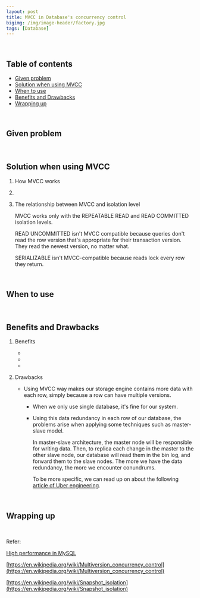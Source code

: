 ```yaml
---
layout: post
title: MVCC in Database's concurrency control
bigimg: /img/image-header/factory.jpg
tags: [Database]
---
```




<br>

## Table of contents
- [Given problem](#given-problem)
- [Solution when using MVCC](#solution-when-using-mvcc)
- [When to use](#when-to-use)
- [Benefits and Drawbacks](#benefits-and-drawbacks)
- [Wrapping up](#wrapping-up)


<br>

## Given problem






<br>

## Solution when using MVCC

1. How MVCC works




2. 



3. The relationship between MVCC and isolation level

    MVCC works only with the REPEATABLE READ and READ COMMITTED isolation levels.

    READ UNCOMMITTED isn't MVCC compatible because queries don't read the row version that's appropriate for their transaction version. They read the newest version, no matter what.

    SERIALIZABLE isn't MVCC-compatible because reads lock every row they return.

<br>

## When to use





<br>

## Benefits and Drawbacks

1. Benefits

    - 
    - 
    - 

2. Drawbacks

    - Using MVCC way makes our storage engine contains more data with each row, simply because a row can have multiple versions.

        - When we only use single database, it's fine for our system.
        - Using this data redundancy in each row of our database, the problems arise when applying some techniques such as master-slave model. 

            In master-slave architecture, the master node will be responsible for writing data. Then, to replica each change in the master to the other slave node, our database will read them in the bin log, and forward them to the slave nodes. The more we have the data redundancy, the more we encounter conundrums.

            To be more specific, we can read up on about the following [article of Uber engineering](https://eng.uber.com/postgres-to-mysql-migration/).

<br>

## Wrapping up






<br>

Refer:

[High performance in MySQL](https://www.amazon.com/High-Performance-MySQL-Optimization-Replication/dp/1449314287)

[https://en.wikipedia.org/wiki/Multiversion_concurrency_control](https://en.wikipedia.org/wiki/Multiversion_concurrency_control)

[https://en.wikipedia.org/wiki/Snapshot_isolation](https://en.wikipedia.org/wiki/Snapshot_isolation)

